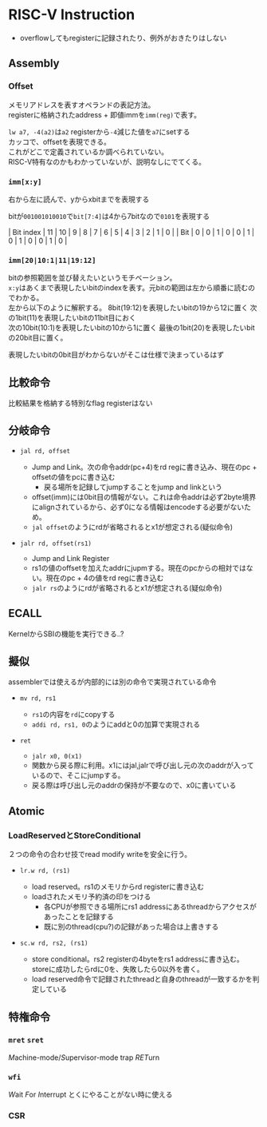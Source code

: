 # RISC-V Instruction

* overflowしてもregisterに記録されたり、例外がおきたりはしない

## Assembly

### Offset

メモリアドレスを表すオペランドの表記方法。  
registerに格納されたaddress + 即値immを`imm(reg)`で表す。

`lw a7, -4(a2)`は`a2` registerから`-4`減じた値を`a7`にsetする  
カッコで、offsetを表現できる。  
これがどこで定義されているか調べられていない。  
RISC-V特有なのかもわかっていないが、説明なしにでてくる。

### `imm[x:y]`

右から左に読んで、yからxbitまでを表現する

bitが`001001010010`で`bit[7:4]`は4から7bitなので`0101`を表現する

| Bit index | 11 | 10 | 9 | 8 | 7 | 6 | 5 | 4 | 3 | 2 | 1 | 0 |
| Bit       | 0  | 0  | 1 | 0 | 0 | 1 | 0 | 1 | 0 | 0 | 1 | 0 |

### `imm[20|10:1|11|19:12]`

bitの参照範囲を並び替えたいというモチベーション。  
`x:y`はあくまで表現したいbitのindexを表す。元bitの範囲は左から順番に読むのでわかる。  
左から以下のように解釈する。
8bit(19:12)を表現したいbitの19から12に置く
次の1bit(11)を表現したいbitの11bit目におく  
次の10bit(10:1)を表現したいbitの10から1に置く
最後の1bit(20)を表現したいbitの20bit目に置く。

表現したいbitの0bit目がわからないがそこは仕様で決まっているはず

## 比較命令

比較結果を格納する特別なflag registerはない

## 分岐命令

* `jal rd, offset`
  * Jump and Link。次の命令addr(pc+4)をrd regに書き込み、現在のpc + offsetの値をpcに書き込む
    * 戻る場所を記録してjumpすることをjump and linkという
  * offset(imm)には0bit目の情報がない。これは命令addrは必ず2byte境界にalignされているから、必ず0になる情報はencodeする必要がないため。
  * `jal offset`のようにrdが省略されるとx1が想定される(疑似命令)

* `jalr rd, offset(rs1)`
  * Jump and Link Register
  * rs1の値のoffsetを加えたaddrにjupmする。現在のpcからの相対ではない。現在のpc + 4の値をrd regに書き込む
  * `jalr rs`のようにrdが省略されるとx1が想定される(疑似命令)
 

## ECALL

KernelからSBIの機能を実行できる..?

## 擬似

assemblerでは使えるが内部的には別の命令で実現されている命令

* `mv rd, rs1`
  * `rs1`の内容を`rd`にcopyする
  * `addi rd, rs1, 0`のようにaddと0の加算で実現される

* `ret`
  * `jalr x0, 0(x1)`
  * 関数から戻る際に利用。x1にはjal,jalrで呼び出し元の次のaddrが入っているので、そこにjumpする。
  * 戻る際は呼び出し元のaddrの保持が不要なので、x0に書いている

## Atomic

### LoadReservedとStoreConditional

２つの命令の合わせ技でread modify writeを安全に行う。

* `lr.w rd, (rs1)`
  * load reserved。rs1のメモリからrd registerに書き込む
  * loadされたメモリ予約済の印をつける
    * 各CPUが参照できる場所にrs1 addressにあるthreadからアクセスがあったことを記録する
    * 既に別のthread(cpu?)の記録があった場合は上書きする

* `sc.w rd, rs2, (rs1)`
  * store conditional。rs2 registerの4byteをrs1 addressに書き込む。storeに成功したらrdに0を、失敗したら0以外を書く。
  * load reserved命令で記録されたthreadと自身のthreadが一致するかを判定している


## 特権命令

### `mret` `sret`

*M*achine-mode/*S*upervisor-mode trap *RET*urn


### `wfi`

*W*ait *F*or *I*nterrupt
とくにやることがない時に使える

### CSR

